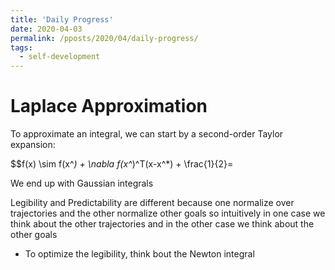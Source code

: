 ```yaml
---
title: 'Daily Progress'
date: 2020-04-03
permalink: /pposts/2020/04/daily-progress/
tags:
  - self-development
---
```


# Laplace Approximation

To approximate an integral, we can start by a second-order Taylor expansion:

$$f(x) \sim f(x^*) + \nabla f(x^*)^T(x-x^*) + \frac{1}{2}= 

We end up with Gaussian integrals

Legibility and Predictability are different because one normalize over trajectories and the other normalize other goals
so intuitively in one case we think about the other trajectories and in the other case we think about the other goals

* To optimize the legibility, think bout the Newton integral 